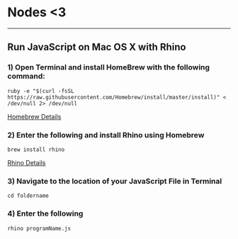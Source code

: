 # Nodes <3
---
## Run JavaScript on Mac OS X with Rhino

### 1) Open Terminal and install HomeBrew with the following command: 
    ruby -e "$(curl -fsSL https://raw.githubusercontent.com/Homebrew/install/master/install)" < /dev/null 2> /dev/null
<a href= "https://brew.sh" >Homebrew Details</a>

### 2) Enter the following and install Rhino using Homebrew 
    brew install rhino
<a href= "http://macappstore.org/rhino/" >Rhino Details</a>

### 3) Navigate to the location of your JavaScript File in Terminal
    cd foldername

### 4) Enter the following
    rhino programName.js







